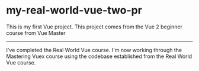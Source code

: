 # my-real-world-vue-two-pr
This is my first Vue project. This project comes from the Vue 2 beginner course from Vue Master


------------------------------------------------------------------------------------------
I've completed the Real World Vue course. I'm now working through the Mastering Vuex course
using the codebase established from the Real World Vue course.
